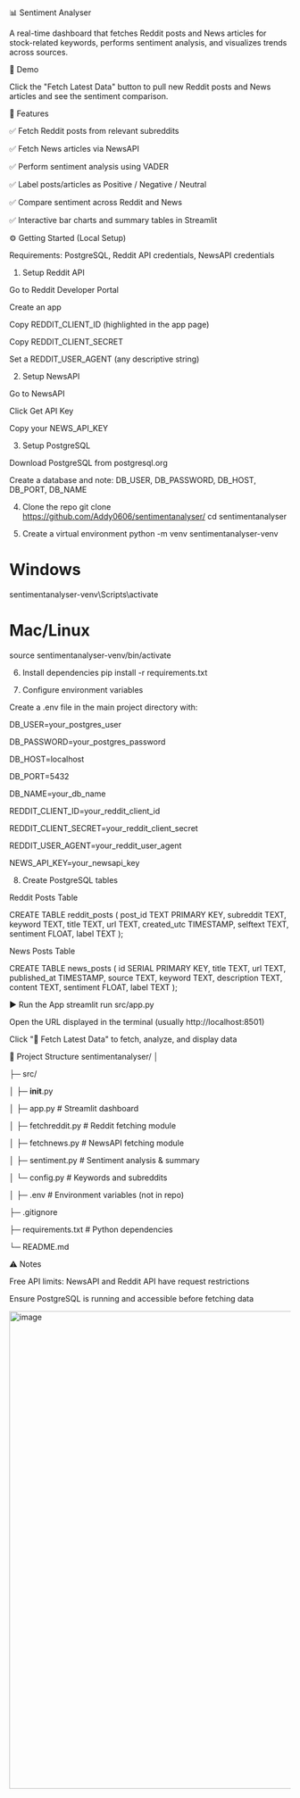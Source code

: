 📊 Sentiment Analyser

A real-time dashboard that fetches Reddit posts and News articles for stock-related keywords, performs sentiment analysis, and visualizes trends across sources.

🔹 Demo

Click the "Fetch Latest Data" button to pull new Reddit posts and News articles and see the sentiment comparison.

🔹 Features

✅ Fetch Reddit posts from relevant subreddits

✅ Fetch News articles via NewsAPI

✅ Perform sentiment analysis using VADER

✅ Label posts/articles as Positive / Negative / Neutral

✅ Compare sentiment across Reddit and News

✅ Interactive bar charts and summary tables in Streamlit

⚙️ Getting Started (Local Setup)

Requirements: PostgreSQL, Reddit API credentials, NewsAPI credentials

1. Setup Reddit API

Go to Reddit Developer Portal

Create an app

Copy REDDIT_CLIENT_ID (highlighted in the app page)

Copy REDDIT_CLIENT_SECRET

Set a REDDIT_USER_AGENT (any descriptive string)

2. Setup NewsAPI

Go to NewsAPI

Click Get API Key

Copy your NEWS_API_KEY

3. Setup PostgreSQL

Download PostgreSQL from postgresql.org

Create a database and note: DB_USER, DB_PASSWORD, DB_HOST, DB_PORT, DB_NAME

4. Clone the repo
git clone https://github.com/Addy0606/sentimentanalyser/
cd sentimentanalyser

5. Create a virtual environment
python -m venv sentimentanalyser-venv
# Windows
sentimentanalyser-venv\Scripts\activate
# Mac/Linux
source sentimentanalyser-venv/bin/activate

6. Install dependencies
pip install -r requirements.txt

7. Configure environment variables

Create a .env file in the main project directory with:

DB_USER=your_postgres_user

DB_PASSWORD=your_postgres_password

DB_HOST=localhost

DB_PORT=5432

DB_NAME=your_db_name

REDDIT_CLIENT_ID=your_reddit_client_id

REDDIT_CLIENT_SECRET=your_reddit_client_secret

REDDIT_USER_AGENT=your_reddit_user_agent

NEWS_API_KEY=your_newsapi_key

8. Create PostgreSQL tables

Reddit Posts Table

CREATE TABLE reddit_posts (
    post_id TEXT PRIMARY KEY,
    subreddit TEXT,
    keyword TEXT,
    title TEXT,
    url TEXT,
    created_utc TIMESTAMP,
    selftext TEXT,
    sentiment FLOAT,
    label TEXT
);


News Posts Table

CREATE TABLE news_posts (
    id SERIAL PRIMARY KEY,
    title TEXT,
    url TEXT,
    published_at TIMESTAMP,
    source TEXT,
    keyword TEXT,
    description TEXT,
    content TEXT,
    sentiment FLOAT,
    label TEXT
);

▶️ Run the App
streamlit run src/app.py


Open the URL displayed in the terminal (usually http://localhost:8501)

Click "🔄 Fetch Latest Data" to fetch, analyze, and display data

📁 Project Structure
sentimentanalyser/
│

├─ src/

│   ├─ __init__.py

│   ├─ app.py            # Streamlit dashboard

│   ├─ fetchreddit.py    # Reddit fetching module

│   ├─ fetchnews.py      # NewsAPI fetching module

│   ├─ sentiment.py      # Sentiment analysis & summary

│   └─ config.py         # Keywords and subreddits

│
├─ .env                  # Environment variables (not in repo)

├─ .gitignore

├─ requirements.txt      # Python dependencies

└─ README.md

⚠️ Notes

Free API limits: NewsAPI and Reddit API have request restrictions

Ensure PostgreSQL is running and accessible before fetching data

<img width="1901" height="856" alt="image" src="https://github.com/user-attachments/assets/61177316-3b7d-4456-9704-f2f90547b2a2" />

